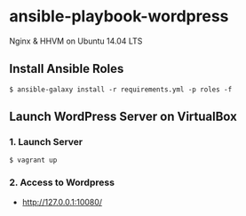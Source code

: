 # ansible-playbook-wordpress
Nginx &amp; HHVM on Ubuntu 14.04 LTS

## Install Ansible Roles

```shell
$ ansible-galaxy install -r requirements.yml -p roles -f
```

## Launch WordPress Server on VirtualBox

### 1. Launch Server

```shell
$ vagrant up
```

### 2. Access to Wordpress

- http://127.0.0.1:10080/
